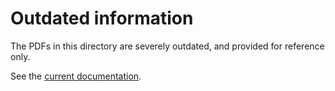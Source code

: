 <!-- START_METADATA
---
draft: true
---
END_METADATA -->

# Outdated information

The PDFs in this directory are severely outdated, and provided for reference only.

See the [current documentation](../vipps-ecom-api.md).
